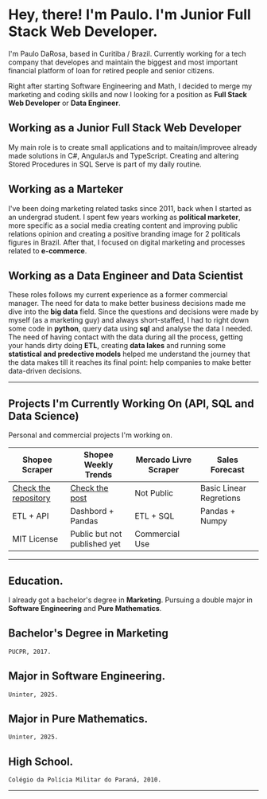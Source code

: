 
# Hey, there! I'm Paulo. I'm Junior Full Stack Web Developer.
I'm Paulo DaRosa, based in Curitiba / Brazil. Currently working for a tech company that developes and maintain the biggest and most important financial platform of loan for retired people and senior citizens.

Right after starting Software Engineering and Math, I decided to merge my marketing and coding skills and now I looking for a position as **Full Stack Web Developer** or **Data Engineer**. 

## Working as a Junior Full Stack Web Developer
My main role is to create small applications and to maitain/improvee already made solutions in C#, AngularJs and TypeScript. Creating and altering Stored Procedures in SQL Serve is part of my daily routine.
​

## Working as a Marteker

I've been doing marketing related tasks since 2011, back when I started as an undergrad student. I spent few years working as **political marketer**, more specific as a social media creating content and improving public relations opinion and creating a positive branding image for 2 politicals figures in Brazil. After that, I focused on digital marketing and processes related to **e-commerce**.  

## Working as a Data Engineer and Data Scientist

These roles follows my current experience as a former commercial manager. The need for data to make better business decisions made me dive into the **big data** field. Since the questions and decisions were made by myself (as a marketing guy) and always short-staffed, I had to right down some code in **python**, query data using **sql** and analyse the data I needed. The need of having contact with the data during all the process, getting your hands dirty doing **ETL**, creating **data lakes** and running some **statistical and predective models** helped me understand the journey that the data makes till it reaches its final point: help companies to make better data-driven decisions.

---

## Projects I'm Currently Working On (API, SQL and Data Science)

Personal and commercial projects I'm working on. 

| Shopee Scraper | Shopee Weekly Trends | Mercado Livre Scraper | Sales Forecast |
| ------------- | ------------- | ------------- |  ------------- |
| [Check the repository](https://github.com/paulodarosa/shopee-scraper/) | [Check the post](https://paulodarosa.wordpress.com/category/data-engineering/shopee/)| Not Public  | Basic Linear Regretions  |
| ETL + API | Dashbord + Pandas | ETL + SQL | Pandas + Numpy |
| MIT License | Public but not published yet | Commercial Use |  | 

---

## Education.

I already got a bachelor's degree in **Marketing**. Pursuing a double major in **Software Engineering** and **Pure Mathematics**.

## Bachelor's Degree in **Marketing** 

    PUCPR, 2017. 

## Major in **Software Engineering**.

    Uninter, 2025.

## Major in **Pure Mathematics**.

    Uninter, 2025.

## High School.

    Colégio da Polícia Militar do Paraná, 2010.

---
